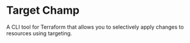 # Target Champ

A CLI tool for Terraform that allows you to selectively apply changes to resources using targeting.
